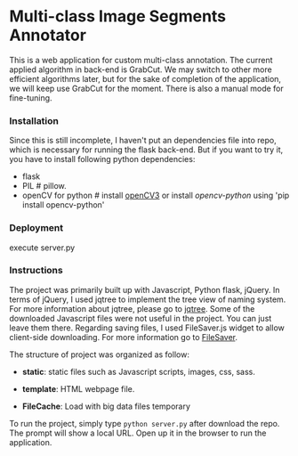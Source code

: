 # Multi-class Image Segments Annotator
This is a web application for custom multi-class annotation. The current applied algorithm in back-end is GrabCut. We may switch to other more efficient algorithms later, but for the sake of completion of the application, we will keep use GrabCut for the moment. There is also a manual mode for fine-tuning.


### Installation
Since this is still incomplete, I haven't put an dependencies file into repo, which is necessary for running the flask back-end. But if you want to try it, you have to install following python dependencies:

- flask
- PIL    # pillow.
- openCV for python # install [openCV3](http://www.pyimagesearch.com/2016/10/24/ubuntu-16-04-how-to-install-opencv/) or install *opencv-python* using 'pip install opencv-python'


### Deployment
execute server.py 


### Instructions
The project was primarily built up with Javascript, Python flask, jQuery. In terms of jQuery, I used jqtree to implement the tree view of naming system. For more information about jqtree, please go to [jqtree](http://mbraak.github.io/jqTree/). Some of the downloaded Javascript files were not useful in the project. You can just leave them there. Regarding saving files, I used FileSaver.js widget to allow client-side downloading. For more information go to [FileSaver](https://github.com/eligrey/FileSaver.js/).

The structure of project was organized as follow:

- **static**: static files such as Javascript scripts, images, css, sass.

- **template**: HTML webpage file.

- **FileCache**: Load with big data files temporary

To run the project, simply type ``` python server.py ``` after download the repo. The prompt will show a local URL. Open up it in the browser to run the application.
